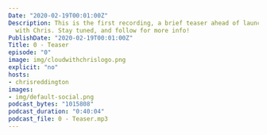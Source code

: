 ```yaml
---
Date: "2020-02-19T00:01:00Z"
Description: This is the first recording, a brief teaser ahead of launching cloud
  with Chris. Stay tuned, and follow for more info!
PublishDate: "2020-02-19T00:01:00Z"
Title: 0 - Teaser
episode: "0"
image: img/cloudwithchrislogo.png
explicit: "no"
hosts:
- chrisreddington
images:
- img/default-social.png
podcast_bytes: "1015808"
podcast_duration: "0:40:04"
podcast_file: 0 - Teaser.mp3
---
```

